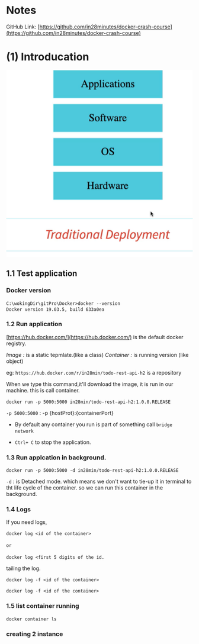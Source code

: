 # Notes

GitHub Link: [https://github.com/in28minutes/docker-crash-course](https://github.com/in28minutes/docker-crash-course)

# (1) Introducation
![6.1_traditional_Approch.PNG](notes/6_docker/6.1_traditional_Approch.PNG)

## 1.1 Test application

### Docker version
```properties
C:\wokingDir\gitPro\Docker>docker --version
Docker version 19.03.5, build 633a0ea
```

### 1.2 Run application

[https://hub.docker.com/](https://hub.docker.com/) is the default docker registry.

*Image :* is a static tepmlate.(like a class)
*Container :* is running version (like object)

eg: `https://hub.docker.com/r/in28min/todo-rest-api-h2` is a repository

When we type this command,it'll download the image, it is run in our machine. this is call container.
```properties
docker run -p 5000:5000 in28min/todo-rest-api-h2:1.0.0.RELEASE
```
`-p 5000:5000` : -p {hostProt}:{containerPort}
* By default any container you run is part of something call `bridge network`

* `Ctrl+ C` to stop the application.

### 1.3 Run applcation in background.

```properties
docker run -p 5000:5000 -d in28min/todo-rest-api-h2:1.0.0.RELEASE
```
`-d` : is Detached mode. which means we don't want to tie-up it in terminal to tht life cycle of the container.
so we can run this container in the background.

### 1.4 Logs
If you need logs,
```properties
docker log <id of the container>

or

docker log <first 5 digits of the id.
```

tailing the log.
```properties
docker log -f <id of the container>
```

```properties
docker log -f <id of the container>
```
### 1.5 list container running
```properties
docker container ls
```

### creating 2 instance

```properties

```

   




